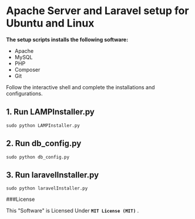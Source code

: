# Apache Server and Laravel setup for Ubuntu and Linux

**The setup scripts installs the following software:**

* Apache
* MySQL
* PHP
* Composer
* Git

Follow the interactive shell and complete the installations and configurations.

## 1. Run LAMPInstaller.py
```
sudo python LAMPInstaller.py
```

## 2. Run db_config.py
```
sudo python db_config.py
```

## 3. Run laravelInstaller.py
```
sudo python laravelInstaller.py
```

###License

This "Software" is Licensed Under  **`MIT License (MIT)`** .